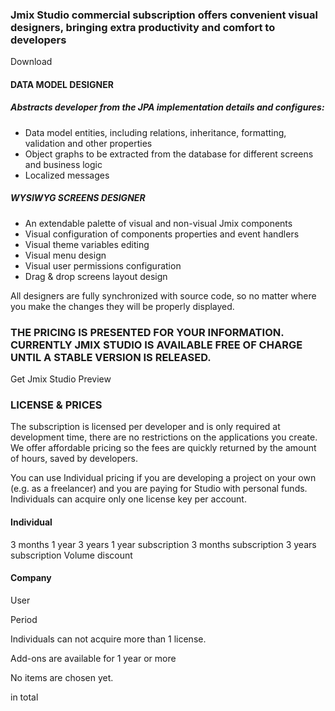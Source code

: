 ### Jmix Studio commercial subscription offers convenient visual designers, bringing extra productivity and comfort to developers

Download

#### DATA MODEL DESIGNER
##### Abstracts developer from the JPA implementation details and configures:
* Data model entities, including relations, inheritance, formatting, validation and other properties
* Object graphs to be extracted from the database for different screens and business logic
* Localized messages
##### WYSIWYG SCREENS DESIGNER
* An extendable palette of visual and non-visual Jmix components
* Visual configuration of components properties and event handlers
* Visual theme variables editing
* Visual menu design
* Visual user permissions configuration
* Drag & drop screens layout design

All designers are fully synchronized with source code, so no matter where you make the changes they will be properly displayed.


### THE PRICING IS PRESENTED FOR YOUR INFORMATION. CURRENTLY JMIX STUDIO IS AVAILABLE FREE OF CHARGE UNTIL A STABLE VERSION IS RELEASED.

Get Jmix Studio Preview

### LICENSE & PRICES
The subscription is licensed per developer and is only required at development time, there are no restrictions on the applications you create. We offer affordable pricing so the fees are quickly returned by the amount of hours, saved by developers.

You can use Individual pricing if you are developing a project on your own (e.g. as a freelancer) and you are paying for Studio with personal funds. Individuals can acquire only one license key per account.

#### Individual 

3 months
1 year
3 years
1 year subscription
3 months subscription
3 years subscription
Volume discount

#### Company


User

Period

Individuals can not acquire more than 1 license.

Add-ons are available for 1 year or more

No items are chosen yet.

in total

